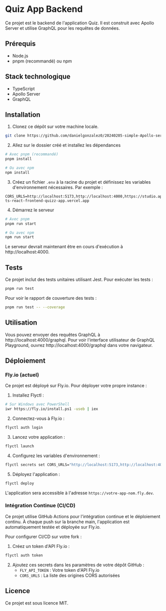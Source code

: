 # Quiz App Backend

Ce projet est le backend de l'application Quiz. Il est construit avec Apollo Server et utilise GraphQL pour les requêtes de données.

## Prérequis

- Node.js
- pnpm (recommandé) ou npm

## Stack technologique

- TypeScript
- Apollo Server
- GraphQL

## Installation

1. Clonez ce dépôt sur votre machine locale.

```bash
git clone https://github.com/danielgonzalez0/20240205-simple-Apollo-server-graphQL.git
```

2. Allez sur le dossier créé et installez les dépendances

```bash
# Avec pnpm (recommandé)
pnpm install

# Ou avec npm
npm install
```

3. Créez un fichier `.env` à la racine du projet et définissez les variables d'environnement nécessaires. Par exemple :

```
CORS_URLS=http://localhost:5173,http://localhost:4000,https://studio.apollographql.com,https://20240119-ts-react-frontend-quizz-app.vercel.app
```

4. Démarrez le serveur

```bash
# Avec pnpm
pnpm run start

# Ou avec npm
npm run start
```

Le serveur devrait maintenant être en cours d'exécution à http://localhost:4000.

## Tests

Ce projet inclut des tests unitaires utilisant Jest. Pour exécuter les tests :

```bash
pnpm run test
```

Pour voir le rapport de couverture des tests :

```bash
pnpm run test -- --coverage
```

## Utilisation

Vous pouvez envoyer des requêtes GraphQL à http://localhost:4000/graphql. Pour voir l'interface utilisateur de GraphQL Playground, ouvrez http://localhost:4000/graphql dans votre navigateur.

## Déploiement

### Fly.io (actuel)

Ce projet est déployé sur Fly.io. Pour déployer votre propre instance :

1. Installez Flyctl :

```bash
# Sur Windows avec PowerShell
iwr https://fly.io/install.ps1 -useb | iex
```

2. Connectez-vous à Fly.io :

```bash
flyctl auth login
```

3. Lancez votre application :

```bash
flyctl launch
```

4. Configurez les variables d'environnement :

```bash
flyctl secrets set CORS_URLS="http://localhost:5173,http://localhost:4000,https://studio.apollographql.com,https://votre-frontend-url.com"
```

5. Déployez l'application :

```bash
flyctl deploy
```

L'application sera accessible à l'adresse `https://votre-app-nom.fly.dev`.

### Intégration Continue (CI/CD)

Ce projet utilise GitHub Actions pour l'intégration continue et le déploiement continu. À chaque push sur la branche main, l'application est automatiquement testée et déployée sur Fly.io.

Pour configurer CI/CD sur votre fork :

1. Créez un token d'API Fly.io :

```bash
flyctl auth token
```

2. Ajoutez ces secrets dans les paramètres de votre dépôt GitHub :
   - `FLY_API_TOKEN` : Votre token d'API Fly.io
   - `CORS_URLS` : La liste des origines CORS autorisées

## Licence

Ce projet est sous licence MIT.
